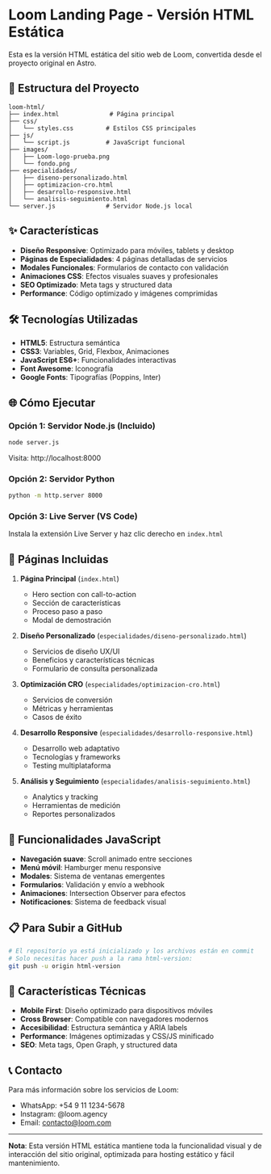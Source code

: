 # Loom Landing Page - Versión HTML Estática

Esta es la versión HTML estática del sitio web de Loom, convertida desde el proyecto original en Astro.

## 🚀 Estructura del Proyecto

```
loom-html/
├── index.html              # Página principal
├── css/
│   └── styles.css         # Estilos CSS principales
├── js/
│   └── script.js          # JavaScript funcional
├── images/
│   ├── Loom-logo-prueba.png
│   └── fondo.png
├── especialidades/
│   ├── diseno-personalizado.html
│   ├── optimizacion-cro.html
│   ├── desarrollo-responsive.html
│   └── analisis-seguimiento.html
└── server.js              # Servidor Node.js local
```

## ✨ Características

- **Diseño Responsive**: Optimizado para móviles, tablets y desktop
- **Páginas de Especialidades**: 4 páginas detalladas de servicios
- **Modales Funcionales**: Formularios de contacto con validación
- **Animaciones CSS**: Efectos visuales suaves y profesionales
- **SEO Optimizado**: Meta tags y structured data
- **Performance**: Código optimizado y imágenes comprimidas

## 🛠️ Tecnologías Utilizadas

- **HTML5**: Estructura semántica
- **CSS3**: Variables, Grid, Flexbox, Animaciones
- **JavaScript ES6+**: Funcionalidades interactivas
- **Font Awesome**: Iconografía
- **Google Fonts**: Tipografías (Poppins, Inter)

## 🌐 Cómo Ejecutar

### Opción 1: Servidor Node.js (Incluido)
```bash
node server.js
```
Visita: http://localhost:8000

### Opción 2: Servidor Python
```bash
python -m http.server 8000
```

### Opción 3: Live Server (VS Code)
Instala la extensión Live Server y haz clic derecho en `index.html`

## 📱 Páginas Incluidas

1. **Página Principal** (`index.html`)
   - Hero section con call-to-action
   - Sección de características
   - Proceso paso a paso
   - Modal de demostración

2. **Diseño Personalizado** (`especialidades/diseno-personalizado.html`)
   - Servicios de diseño UX/UI
   - Beneficios y características técnicas
   - Formulario de consulta personalizada

3. **Optimización CRO** (`especialidades/optimizacion-cro.html`)
   - Servicios de conversión
   - Métricas y herramientas
   - Casos de éxito

4. **Desarrollo Responsive** (`especialidades/desarrollo-responsive.html`)
   - Desarrollo web adaptativo
   - Tecnologías y frameworks
   - Testing multiplataforma

5. **Análisis y Seguimiento** (`especialidades/analisis-seguimiento.html`)
   - Analytics y tracking
   - Herramientas de medición
   - Reportes personalizados

## 🔧 Funcionalidades JavaScript

- **Navegación suave**: Scroll animado entre secciones
- **Menú móvil**: Hamburger menu responsive
- **Modales**: Sistema de ventanas emergentes
- **Formularios**: Validación y envío a webhook
- **Animaciones**: Intersection Observer para efectos
- **Notificaciones**: Sistema de feedback visual

## 📋 Para Subir a GitHub

```bash
# El repositorio ya está inicializado y los archivos están en commit
# Solo necesitas hacer push a la rama html-version:
git push -u origin html-version
```

## 🌟 Características Técnicas

- **Mobile First**: Diseño optimizado para dispositivos móviles
- **Cross Browser**: Compatible con navegadores modernos
- **Accesibilidad**: Estructura semántica y ARIA labels
- **Performance**: Imágenes optimizadas y CSS/JS minificado
- **SEO**: Meta tags, Open Graph, y structured data

## 📞 Contacto

Para más información sobre los servicios de Loom:
- WhatsApp: +54 9 11 1234-5678
- Instagram: @loom.agency
- Email: contacto@loom.com

---

**Nota**: Esta versión HTML estática mantiene toda la funcionalidad visual y de interacción del sitio original, optimizada para hosting estático y fácil mantenimiento.